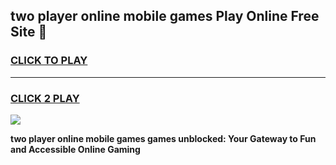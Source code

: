 
## two player online mobile games Play Online Free Site 👋
<h3>
<a href="https://download.freeplayer.one?title=two_player_online_mobile_games&ref=21F">CLICK TO PLAY</a></h3>
<hr>

<h3>
<a href="https://download.freeplayer.one?title=two_player_online_mobile_games&ref=21F">CLICK 2 PLAY</a>
  
</h3>

<a href="https://download.freeplayer.one?title=two_player_online_mobile_games&ref=21F"><img src="https://cdnb.artstation.com/p/assets/images/images/032/539/853/original/anto-thomas-button-gif.gif"></a>


**two player online mobile games games unblocked: Your Gateway to Fun and Accessible Online Gaming**
